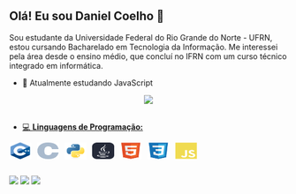 ## Olá! Eu sou Daniel Coelho 👋
Sou estudante da Universidade Federal do Rio Grande do Norte - UFRN, estou cursando Bacharelado em Tecnologia da Informação. Me interessei pela área desde o ensino médio, que concluí no IFRN com um curso técnico integrado em informática.
- 🌱 Atualmente estudando JavaScript

<div align="center">
  <a href="https://github.com/dcoelhosantos">
  <img height="180em" src="https://github-readme-stats.vercel.app/api/top-langs/?username=dcoelhosantos&layout=compact&langs_count=8&hide_progress=true&theme=radical"/>  
</div>

##
- 💻 **Linguagens de Programação:**
<div style="display: flex; flex-wrap: wrap; gap: 10px; margin-top: 5px;">
  <img align="center" alt="daniel-C++" height="30" width="40" src="https://raw.githubusercontent.com/devicons/devicon/master/icons/cplusplus/cplusplus-original.svg">
  <img align="center" alt="daniel-C" height="30" width="40" src="https://raw.githubusercontent.com/devicons/devicon/master/icons/c/c-original.svg">
  <img align="center" alt="daniel-Python" height="30" width="40" src="https://raw.githubusercontent.com/devicons/devicon/master/icons/python/python-original.svg">
  <img align="center" alt="daniel-Java" height="30" width="40" src="https://github.com/tandpfun/skill-icons/blob/main/icons/Java-Dark.svg">
  <img align="center" alt="daniel-HTML" height="30" width="40" src="https://raw.githubusercontent.com/devicons/devicon/master/icons/html5/html5-original.svg">
  <img align="center" alt="daniel-CSS" height="30" width="40" src="https://raw.githubusercontent.com/devicons/devicon/master/icons/css3/css3-original.svg">
  <img align="center" alt="daniel-Js" height="30" width="40" src="https://raw.githubusercontent.com/devicons/devicon/master/icons/javascript/javascript-plain.svg">
</div>

##
<div> 
  <a href="https://instagram.com/danielcoelho15" target="_blank"><img src="https://img.shields.io/badge/-Instagram-%23E4405F?style=for-the-badge&logo=instagram&logoColor=white" target="_blank"></a>
  <a href = "mailto:dcsantos1503@gmail.com"><img src="https://img.shields.io/badge/-Gmail-%23333?style=for-the-badge&logo=gmail&logoColor=white" target="_blank"></a>
  <a href="https://www.linkedin.com/in/daniel-coelho-dos-santos-066887220" target="_blank"><img src="https://img.shields.io/badge/-LinkedIn-%230077B5?style=for-the-badge&logo=linkedin&logoColor=white" target="_blank"></a>
</div>
